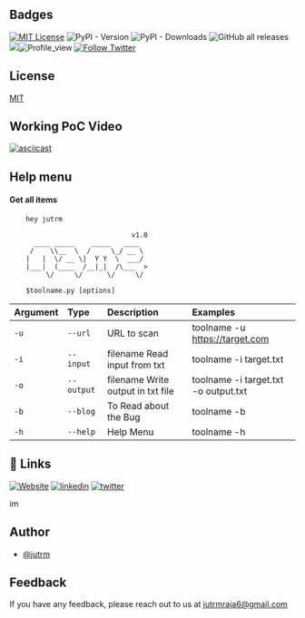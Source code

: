 


## Badges



[![MIT License](https://img.shields.io/badge/License-MIT-green.svg)](https://choosealicense.com/licenses/mit/)
![PyPI - Version](https://img.shields.io/pypi/v/CVE-2021-24917)
![PyPI - Downloads](https://img.shields.io/pypi/dm/CVE-2021-24917)
![GitHub all releases](https://img.shields.io/github/downloads/Cappricio-Securities/CVE-2021-24917/total)
<a href="https://github.com/Cappricio-Securities/"><img src="https://img.shields.io/github/release/Cappricio-Securities/CVE-2021-24917"></a>![Profile_view](https://komarev.com/ghpvc/?username=Cappricio-Securities&label=Profile%20views&color=0e75b6&style=flat)
[![Follow Twitter](https://img.shields.io/twitter/follow/cappricio_sec?style=social)](https://twitter.com/cappricio_sec)
<p align="center">

<p align="center">


## License

[MIT](https://choosealicense.com/licenses/mit/)

## Working PoC Video

[![asciicast](https://blogs.cappriciosec.com/uploaders/Screenshot%202024-05-29%20at%208.35.14%20AM.png)]( https://asciinema.org/a/CDJY3rZuxnEfKcarENiXfO42Z)




## Help menu

#### Get all items

```"""
    hey jutrm

                              v1.0
      ____ _____    _____   ____  
     /    \\__  \  /     \_/ __ \ 
    |   |  \/ __ \|  Y Y  \  ___/ 
    |___|  (____  /__|_|  /\___  >
         \/     \/      \/     \/ 

    $toolname.py [options]
```


| Argument | Type     | Description                | Examples |
| :-------- | :------- | :------------------------- | :------------------------- |
| `-u` | `--url` | URL to scan | toolname -u https://target.com |
| `-i` | `--input` | filename Read input from txt  | toolname -i target.txt | 
| `-o` | `--output` | filename Write output in txt file | toolname -i target.txt -o output.txt |
| `-b` | `--blog` | To Read about the Bug | toolname -b |
| `-h` | `--help` | Help Menu | toolname -h |



## 🔗 Links
[![Website](https://img.shields.io/badge/my_portfolio-000?style=for-the-badge&logo=ko-fi&logoColor=white)](https://jutrm.com/)
[![linkedin](https://img.shields.io/badge/linkedin-0A66C2?style=for-the-badge&logo=linkedin&logoColor=white)](https://www.linkedin.com/in/thesing-raja-j)
[![twitter](https://img.shields.io/badge/twitter-1DA1F2?style=for-the-badge&logo=twitter&logoColor=white)](https://twitter.com/karthithehacker)


im
## Author

- [@jutrm](https://github.com/jutrm/)



## Feedback

If you have any feedback, please reach out to us at jutrmraja6@gmail.com
